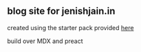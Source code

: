 ## blog site for jenishjain.in

created using the starter pack provided [here](https://github.com/jenish-jain/blogpost-starter)

build over MDX and preact